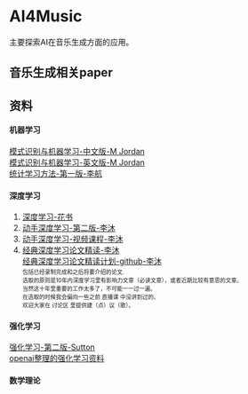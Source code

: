 # AI4Music
主要探索AI在音乐生成方面的应用。

## 音乐生成相关paper

## 资料
#### 机器学习
[模式识别与机器学习-中文版-M Jordan](https://mqshen.gitbooks.io/prml/content/Chapter11/markov_chain_monte_carlo.html)  
[模式识别与机器学习-英文版-M Jordan](https://www.microsoft.com/en-us/research/uploads/prod/2006/01/Bishop-Pattern-Recognition-and-Machine-Learning-2006.pdf)  
[统计学习方法-第一版-李航](http://www.wenqujingdian.com/Public/editor/attached/file/20180329/20180329091649_18643.pdf)  
[]()

[]()

#### 深度学习
1. [深度学习-花书](https://www.deeplearningbook.org/)  
2. [动手深度学习-第二版-李沐](https://zh.d2l.ai/chapter_preface/index.html)  
3. [动手深度学习-视频课程-李沐](https://space.bilibili.com/1567748478/channel/seriesdetail?sid=358497)  
4. [经典深度学习论文精读-李沐](https://space.bilibili.com/1567748478/channel/seriesdetail?sid=398820)  
   [经典深度学习论文精读计划-github-李沐](https://github.com/mli/paper-reading/)  
    <font size=1>包括已经录制完成和之后将要介绍的论文.  
    选取的原则是10年内深度学习里有影响力文章（必读文章），或者近期比较有意思的文章。  
    当然这十年里重要的工作太多了，不可能一一过一遍。  
    在选取的时候我会偏向一些之前 直播课 中没讲到过的。   
    欢迎大家在 讨论区 里提供建（点）议（歌）。</font>

[]()

#### 强化学习
[强化学习-第二版-Sutton](http://www.incompleteideas.net/book/the-book.html)  
[openai整理的强化学习资料](https://spinningup.openai.com/en/latest/user/introduction.html)  

#### 数学理论
